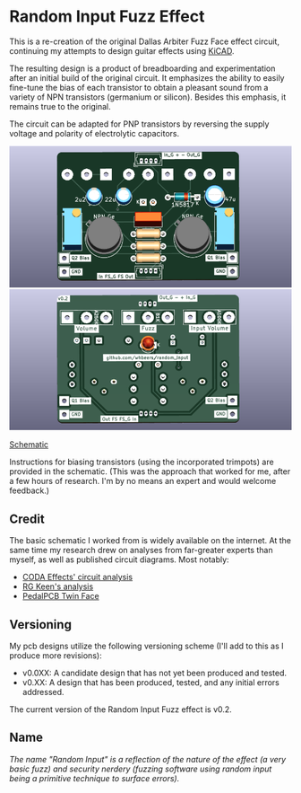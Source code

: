 # Random Input Fuzz Effect

This is a re-creation of the original Dallas Arbiter Fuzz Face effect circuit, continuing my attempts to design guitar effects using [KiCAD](https://www.kicad.org/).

The resulting design is a product of breadboarding and experimentation after an initial build of the original circuit. It emphasizes the ability to easily fine-tune the bias of each transistor to obtain a pleasant sound from a variety of NPN transistors (germanium or silicon). Besides this emphasis, it remains true to the original.

The circuit can be adapted for PNP transistors by reversing the supply voltage and polarity of electrolytic capacitors.

![Front render](renders/front.png)
![Back render](renders/back.png)

[Schematic](hardware/RandomInput_schematic_v0.2.pdf)

Instructions for biasing transistors (using the incorporated trimpots) are provided in the schematic. (This was the approach that worked for me, after a few hours of research. I'm by no means an expert and would welcome feedback.)

## Credit
The basic schematic I worked from is widely available on the internet. At the same time my research drew on analyses from far-greater experts than myself, as well as published circuit diagrams. Most notably:
 - [CODA Effects' circuit analysis](https://www.coda-effects.com/p/circuit-analysis-fuzz-face.html)
 - [RG Keen's analysis](http://www.geofex.com/article_folders/fuzzface/fffram.htm)
 - [PedalPCB Twin Face](https://www.pedalpcb.com/product/twinface/)

## Versioning

My pcb designs utilize the following versioning scheme (I'll add to this as I produce more revisions):
 - v0.0XX: A candidate design that has not yet been produced and tested.
 - v0.XX: A design that has been produced, tested, and any initial errors addressed.

The current version of the Random Input Fuzz effect is v0.2.


## Name
*The name "Random Input" is a reflection of the nature of the effect (a very basic fuzz) and security nerdery (fuzzing software using random input being a primitive technique to surface errors).*
